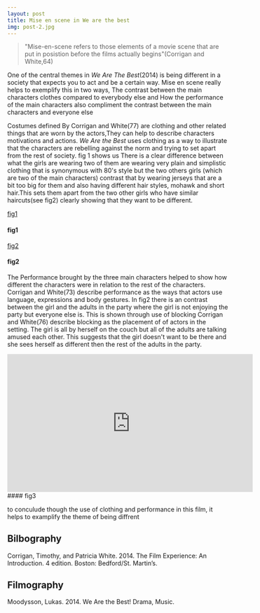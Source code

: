 ```yaml
---
layout: post
title: Mise en scene in We are the best
img: post-2.jpg
---
```

> "Mise-en-scene refers to those elements of a movie scene that are put in posistion before the films actually begins"(Corrigan and White,64)

One of the central themes in _We Are The Best_(2014) is being different in a society that
expects you to act and be a certain way. Mise en scene really helps to exemplify this in two ways,
The contrast between the main characters clothes compared to everybody else and How the performance of the main characters also compliment the contrast between the main characters and everyone else

Costumes defined By Corrigan and White(77) are clothing and other related things that are worn by the actors,They can help to describe characters motivations and actions. _We Are the Best_ uses clothing as a way to illustrate that the characters are rebelling against the norm and trying to set apart from the rest of society. fig 1 shows us  There is a clear difference between what the girls are wearing two of them are wearing very plain and simplistic clothing that is synonymous with 80's style but the two others girls (which are two of the main characters) contrast that by wearing jerseys that are a bit too big for them and also having different hair styles, mohawk and short hair.This sets them apart from the two other girls who have similar haircuts(see fig2) clearly showing that they want to be different.


[fig1]({{site.baseurl}}/img/post2/fig1.jpg)
#### fig1

[fig2]({{site.baseurl}}/img/post2/fig2.jpg)
#### fig2

The Performance brought by the three main characters helped to show how different the characters were in relation to  the rest of the characters. Corrigan and White(73) describe performance as the ways that actors use language, expressions and body gestures. In fig2 there is an contrast between the girl and the adults in the party where the girl is not enjoying the party but everyone else is. This is shown through use of blocking Corrigan and White(76) describe blocking as the placement of of actors in the setting. The girl is all by herself on the couch but all of the adults are talking amused each other. This suggests that the girl doesn't want to be there and she sees herself as different then the rest of the adults in the party.

<iframe width="560" height="315" src="https://www.youtube.com/embed/QFOcXaXQsF4" frameborder="0" allowfullscreen></iframe>
#### fig3

to conculude though the use of clothing and performance in this film, it helps to examplify the theme of being diffrent

## Bilbography
Corrigan, Timothy, and Patricia White. 2014. The Film Experience: An Introduction. 4 edition. Boston: Bedford/St. Martin’s.

## Filmography
Moodysson, Lukas. 2014. We Are the Best! Drama, Music.
